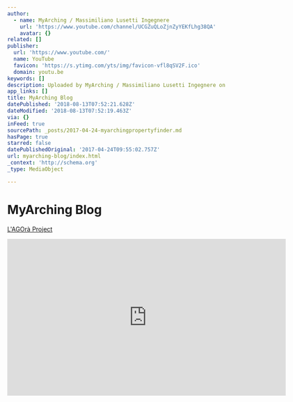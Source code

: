 ```yaml
---
author:
  - name: MyArching / Massimiliano Lusetti Ingegnere
    url: 'https://www.youtube.com/channel/UCGZuQLoZjnZyYEKfLhg38QA'
    avatar: {}
related: []
publisher:
  url: 'https://www.youtube.com/'
  name: YouTube
  favicon: 'https://s.ytimg.com/yts/img/favicon-vfl8qSV2F.ico'
  domain: youtu.be
keywords: []
description: Uploaded by MyArching / Massimiliano Lusetti Ingegnere on 2018-06-05.
app_links: []
title: MyArching Blog
datePublished: '2018-08-13T07:52:21.628Z'
dateModified: '2018-08-13T07:52:19.463Z'
via: {}
inFeed: true
sourcePath: _posts/2017-04-24-myarchingpropertyfinder.md
hasPage: true
starred: false
datePublishedOriginal: '2017-04-24T09:55:02.757Z'
url: myarching-blog/index.html
_context: 'http://schema.org'
_type: MediaObject

---
```

# MyArching Blog
[L'AGOrà Project][0]

<iframe src="https://cdn.embedly.com/widgets/media.html?src=https%3A%2F%2Fwww.youtube.com%2Fembed%2FOEqKtgdgDj0%3Ffeature%3Doembed&amp;url=http%3A%2F%2Fwww.youtube.com%2Fwatch%3Fv%3DOEqKtgdgDj0&amp;image=https%3A%2F%2Fi.ytimg.com%2Fvi%2FOEqKtgdgDj0%2Fhqdefault.jpg&amp;key=a715cf41cc93453ca338d350cd26f87b&amp;type=text%2Fhtml&amp;schema=youtube" width="640" height="360" scrolling="no" frameborder="0" allowfullscreen="true" style=""></iframe>



[0]: http://myarching.link/lagora-lalbergo-arrivera